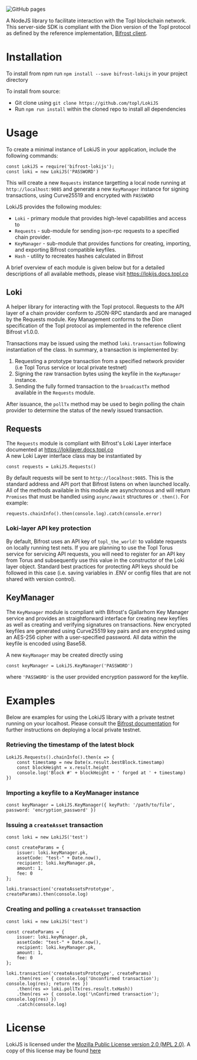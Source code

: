 ![GitHub pages](https://github.com/Topl/LokiJS/workflows/GitHub%20pages/badge.svg?branch=master)

A NodeJS library to facilitate interaction with the Topl blockchain network. This server-side SDK is compliant with the Dion version of the Topl protocol as defined by the reference implementation, [Bifrost client](https://github.com/topl/bifrost).

# Installation

To install from npm run ``npm install --save bifrost-lokijs`` in your project directory<br/>

To install from source:
- Git clone using ``git clone https://github.com/topl/LokiJS``
- Run `npm run install` within the cloned repo to install all dependencies

# Usage

To create a minimal instance of LokiJS in your application, include the following commands:<br/>
```
const LokiJS = require('bifrost-lokijs');
const loki = new LokiJS('PASSWORD')
```
This will create a new `Requests` instance targetting a local node running at `http://localhost:9085` and generate a new `KeyManager` instance for signing transactions, using Curve25519 and encrypted with `PASSWORD`

LokiJS provides the following modules:
* `Loki` - primary module that provides high-level capabilities and access to 
* `Requests` - sub-module for sending json-rpc requests to a specified chain provider.
* `KeyManager` - sub-module that provides functions for creating, importing, and exporting Bifrost compatible keyfiles. 
* `Hash` - utility to recreates hashes calculated in Bifrost

A brief overview of each module is given below but for a detailed descriptions of all available methods, please visit https://lokijs.docs.topl.co

## Loki
A helper library for interacting with the Topl protocol. Requests to the API layer of a chain provider conform to JSON-RPC standards and are managed by the Requests module. Key Management conforms to the Dion specification of the Topl protocol as implemented in the reference client Bifrost v1.0.0.

Transactions may be issued using the method `loki.transaction` following instantiation of the class. In summary, a transaction is implemented by:
  1. Requesting a prototype transaction from a specified network provider (i.e Topl Torus service or local private testnet)
  2. Signing the raw transaction bytes using the keyfile in the `KeyManager` instance.
  3. Sending the fully formed transaction to the `broadcastTx` method available in the `Requests` module.

After issuance, the `pollTx` method may be used to begin polling the chain provider to determine the status of the newly issued transaction.

## Requests
The `Requests` module is compliant with Bifrost's Loki Layer interface documented at https://lokilayer.docs.topl.co <br/>
A new Loki Layer interface class may be instantiated by <br/>
```
const requests = LokiJS.Requests()
```

By default requests will be sent to ``http://localhost:9085``. This is the standard address and API port that Bifrost listens on when launched locally. All of the methods available in this module are asynchronous and will return `Promises` that must be handled using `async/await` structures or `.then()`. For example:
```
requests.chainInfo().then(console.log).catch(console.error)
```

### Loki-layer API key protection
By default, Bifrost uses an API key of ``topl_the_world!`` to validate requests on locally running test nets. If you are planning to use the Topl Torus service for servicing API requests, you will need to register for an API key from Torus and subsequently use this value in the constructor of the Loki layer object. Standard best practices for protecting API keys should be followed in this case (i.e. saving variables in .ENV or config files that are not shared with version control).

## KeyManager
The `KeyManager` module is compliant with Bifrost's Gjallarhorn Key Manager service and provides an straightforward interface for creating new keyfiles as well as creating and verifying signatures on transactions. New encrypted keyfiles are generated using Curve25519 key pairs and are encrypted using an AES-256 cipher with a user-specified password. All data within the keyfile is encoded using Base58.<br/>

A new  ``KeyManager`` may be created directly using<br/>
```
const keyManager = LokiJS.KeyManager('PASSWORD')
```
where `'PASSWORD'` is the user provided encryption password for the keyfile.

# Examples
Below are examples for using the LokiJS library with a private testnet running on your localhost. Please consult the [Bifrost documentation](https://github.com/topl/bifrost) for further instructions on deploying a local private testnet.

### Retrieving the timestamp of the latest block
```
LokiJS.Requests().chainInfo().then(x => {
    const timestamp = new Date(x.result.bestBlock.timestamp)
    const blockHeight = x.result.height
    console.log('Block #' + blockHeight + ' forged at ' + timestamp)
})
```

### Importing a keyfile to a KeyManager instance
```
const keyManager = LokiJS.KeyManager({ keyPath: '/path/to/file', password: 'encryption_password' })
```

### Issuing a `createAsset` transaction
```
const loki = new LokiJS('test')

const createParams = {
    issuer: loki.keyManager.pk,
    assetCode: "test-" + Date.now(),
    recipient: loki.keyManager.pk,
    amount: 1,
    fee: 0
};

loki.transaction('createAssetsPrototype', createParams).then(console.log)
```

### Creating and polling a `createAsset` transaction
```
const loki = new LokiJS('test')

const createParams = {
    issuer: loki.keyManager.pk,
    assetCode: "test-" + Date.now(),
    recipient: loki.keyManager.pk,
    amount: 1,
    fee: 0
};

loki.transaction('createAssetsPrototype', createParams)
    .then(res => { console.log('Unconfirmed transaction'); console.log(res); return res })
    .then(res => loki.pollTx(res.result.txHash))
    .then(res => { console.log('\nConfirmed transaction'); console.log(res) })
    .catch(console.log)
```

# License
LokiJS is licensed under the [Mozilla Public License version 2.0 (MPL 2.0)](https://www.mozilla.org/en-US/MPL/2.0). A copy of this license may be found [here](../LICENSE.md)
